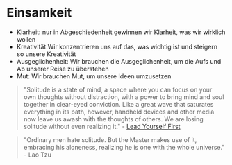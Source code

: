 # Einsamkeit

- Klarheit: nur in Abgeschiedenheit gewinnen wir Klarheit, was wir wirklich wollen
- Kreativität:Wir konzentrieren uns auf das, was wichtig ist und steigern so unsere Kreativität
- Ausgeglichenheit: Wir brauchen die Ausgeglichenheit, um die Aufs und Ab unserer Reise zu überstehen
- Mut: Wir brauchen Mut, um unsere Ideen umzusetzen

> "Solitude is a state of mind, a space where you can focus on your own thoughts without distraction, with a power to bring mind and soul together in clear-eyed conviction. Like a great wave that saturates everything in its path, however, handheld devices and other media now leave us awash with the thoughts of others. We are losing solitude without even realizing it." - [Lead Yourself First](https://www.goodreads.com/book/show/31451193-lead-yourself-first)

> "Ordinary men hate solitude. But the Master makes use of it, embracing his aloneness, realizing he is one with the whole universe." - Lao Tzu